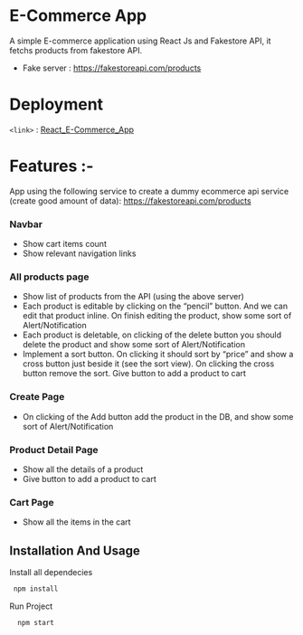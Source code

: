 # E-Commerce App

A simple E-commerce application using React Js and Fakestore API, it fetchs products from fakestore API.

- Fake server : https://fakestoreapi.com/products

# Deployment
`<link>` : [React_E-Commerce_App]()

# Features :-
App using the following service to create a dummy ecommerce api service (create good amount of data): https://fakestoreapi.com/products

### Navbar
- Show cart items count
- Show relevant navigation links

### All products page
- Show list of products from the API (using the above server)
- Each product is editable by clicking on the “pencil” button. And we can edit that product inline. On finish editing the product, show some sort of Alert/Notification
- Each product is deletable, on clicking of the delete button you should delete the product and show some sort of Alert/Notification
- Implement a sort button. On clicking it should sort by “price” and show a cross button just beside it (see the sort view). On clicking the cross button remove the sort.
Give button to add a product to cart

### Create Page
- On clicking of the Add button add the product in the DB, and show some sort of Alert/Notification

### Product Detail Page
- Show all the details of a product
- Give button to add a product to cart

### Cart Page
- Show all the items in the cart



## Installation And Usage

Install all dependecies
```bash
 npm install
```
Run Project
```bash
  npm start
```


 
 


